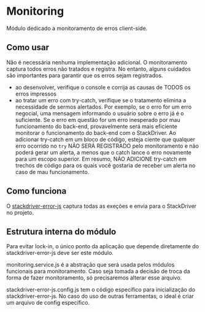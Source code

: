 # Monitoring

Módulo dedicado a monitoramento de erros client-side.

## Como usar

Não é necessária nenhuma implementação adicional. O monitoramento captura todos erros não tratados e registra. No entanto, alguns cuidados são importantes para garantir que os erros sejam registrados.

- ao desenvolver, verifique o console e corrija as causas de TODOS os erros impressos
- ao tratar um erro com try-catch, verifique se o tratamento elimina a necessidade de sermos alertados. Por exemplo, se o erro for um erro negocial, uma mensagem informando o usuário sobre o erro já é o suficiente. Se o erro em questão for um erro inesperado por mau funcionamento do back-end, provavelmente será mais eficiente monitorar o funcionamento do back-end com o StackDriver. Ao adicionar try-catch em um bloco de código, esteja ciente que qualquer erro ocorrido no `try` NÃO SERÁ REGISTRADO pelo monitoramento e não poderá gerar um alerta, a menos que o catch lance o erro novamente para um escopo superior. Em resumo, NÃO ADICIONE try-catch em trechos de código para os quais você gostaria de receber um alerta no caso de mau funcionamento.

## Como funciona

O [stackdriver-error-js](https://github.com/GoogleCloudPlatform/stackdriver-errors-js) captura todas as exeções e envia para o StackDriver no projeto.

## Estrutura interna do módulo

Para evitar lock-in, o único ponto da aplicação que depende diretamente do stackdriver-error-js deve ser este módulo.

monitoring.service.js é a abstração que será usada pelos módulos funcionais para monitoramento. Caso seja tomada a decisão de troca da forma de fazer monitoramento, só precisaremos alterar esse arquivo.

stackdriver-error-js.config.js tem o código específico para inicialização do stackdriver-error-js. No caso do uso de outras ferramentas, o ideal é criar um arquivo de config específico.
